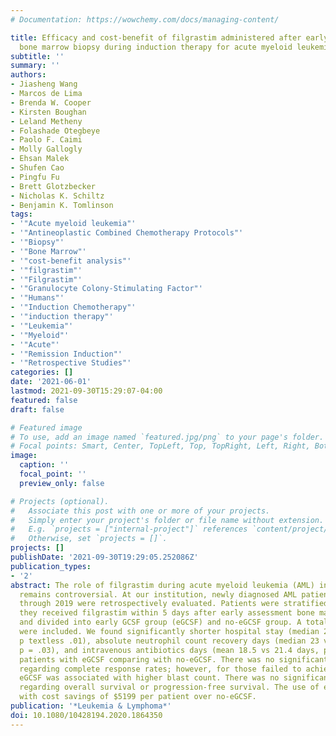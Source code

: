 ```yaml
---
# Documentation: https://wowchemy.com/docs/managing-content/

title: Efficacy and cost-benefit of filgrastim administered after early assessment
  bone marrow biopsy during induction therapy for acute myeloid leukemia
subtitle: ''
summary: ''
authors:
- Jiasheng Wang
- Marcos de Lima
- Brenda W. Cooper
- Kirsten Boughan
- Leland Metheny
- Folashade Otegbeye
- Paolo F. Caimi
- Molly Gallogly
- Ehsan Malek
- Shufen Cao
- Pingfu Fu
- Brett Glotzbecker
- Nicholas K. Schiltz
- Benjamin K. Tomlinson
tags:
- '"Acute myeloid leukemia"'
- '"Antineoplastic Combined Chemotherapy Protocols"'
- '"Biopsy"'
- '"Bone Marrow"'
- '"cost-benefit analysis"'
- '"filgrastim"'
- '"Filgrastim"'
- '"Granulocyte Colony-Stimulating Factor"'
- '"Humans"'
- '"Induction Chemotherapy"'
- '"induction therapy"'
- '"Leukemia"'
- '"Myeloid"'
- '"Acute"'
- '"Remission Induction"'
- '"Retrospective Studies"'
categories: []
date: '2021-06-01'
lastmod: 2021-09-30T15:29:07-04:00
featured: false
draft: false

# Featured image
# To use, add an image named `featured.jpg/png` to your page's folder.
# Focal points: Smart, Center, TopLeft, Top, TopRight, Left, Right, BottomLeft, Bottom, BottomRight.
image:
  caption: ''
  focal_point: ''
  preview_only: false

# Projects (optional).
#   Associate this post with one or more of your projects.
#   Simply enter your project's folder or file name without extension.
#   E.g. `projects = ["internal-project"]` references `content/project/deep-learning/index.md`.
#   Otherwise, set `projects = []`.
projects: []
publishDate: '2021-09-30T19:29:05.252086Z'
publication_types:
- '2'
abstract: The role of filgrastim during acute myeloid leukemia (AML) induction therapy
  remains controversial. At our institution, newly diagnosed AML patients from 2003
  through 2019 were retrospectively evaluated. Patients were stratified on whether
  they received filgrastim within 5 days after early assessment bone marrow (BMBx)
  and divided into early GCSF group (eGCSF) and no-eGCSF group. A total of 121 patients
  were included. We found significantly shorter hospital stay (median 24 vs 26 days,
  p textless .01), absolute neutrophil count recovery days (median 23 vs 25 days,
  p = .03), and intravenous antibiotics days (mean 18.5 vs 21.4 days, p = .01) in
  patients with eGCSF comparing with no-eGCSF. There was no significant difference
  regarding complete response rates; however, for those failed to achieve remission,
  eGCSF was associated with higher blast count. There was no significant difference
  regarding overall survival or progression-free survival. The use of eGCSF was associated
  with cost savings of $5199 per patient over no-eGCSF.
publication: '*Leukemia & Lymphoma*'
doi: 10.1080/10428194.2020.1864350
---
```

